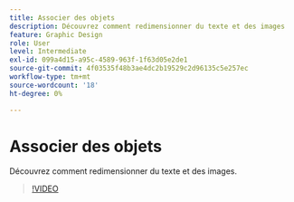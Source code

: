 ```yaml
---
title: Associer des objets
description: Découvrez comment redimensionner du texte et des images
feature: Graphic Design
role: User
level: Intermediate
exl-id: 099a4d15-a95c-4589-963f-1f63d05e2de1
source-git-commit: 4f03535f48b3ae4dc2b19529c2d96135c5e257ec
workflow-type: tm+mt
source-wordcount: '18'
ht-degree: 0%

---
```


# Associer des objets

Découvrez comment redimensionner du texte et des images.

>[!VIDEO](https://video.tv.adobe.com/v/3420212?quality=12&learn=on&hidetitle=true)
